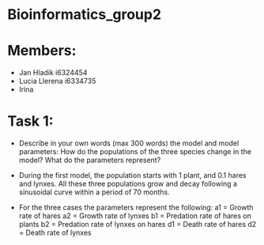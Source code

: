 # Bioinformatics_group2
# Members:
- Jan Hladík i6324454
- Lucia Llerena i6334735
- Irina

# Task 1: 
- Describe in your own words (max 300 words) the model and model parameters: How do the populations of the three species change in the model? What do the parameters represent? 
- During the first model, the population starts with 1 plant, and 0.1 hares and lynxes. All these three populations grow and decay following a sinusoidal curve within a period of 70 months.

- For the three cases the parameters represent the following:
a1 = Growth rate of hares
a2 = Growth rate of lynxes
b1 = Predation rate of hares on plants
b2 = Predation rate of lynxes on hares
d1 = Death rate of hares
d2 = Death rate of lynxes
 

